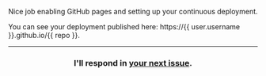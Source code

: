 Nice job enabling GitHub pages and setting up your continuous deployment.

You can see your deployment published here: https://{{ user.username }}.github.io/{{ repo }}.

<hr>
<h3 align="center">I'll respond in <a href="{{ url }}">your next issue</a>.</h3>
